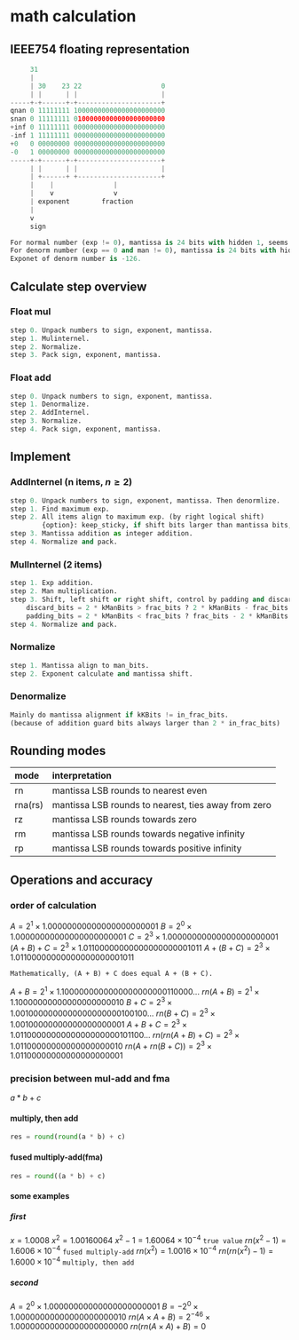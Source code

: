 # math calculation

## IEEE754 floating representation

```python
     31
     |
     | 30    23 22                    0
     | |      | |                     |
-----+-+------+-+---------------------+
qnan 0 11111111 10000000000000000000000
snan 0 11111111 01000000000000000000000
+inf 0 11111111 00000000000000000000000
-inf 1 11111111 00000000000000000000000
+0   0 00000000 00000000000000000000000
-0   1 00000000 00000000000000000000000
-----+-+------+-+---------------------+
     | |      | |                     |
     | +------+ +---------------------+
     |    |               |
     |    v               v
     | exponent        fraction
     |
     v
     sign
```

```python
For normal number (exp != 0), mantissa is 24 bits with hidden 1, seems like I1F23.
For denorm number (exp == 0 and man != 0), mantissa is 24 bits with hidden 0.
Exponet of denorm number is -126.
```

## Calculate step overview

### Float mul

```python
step 0. Unpack numbers to sign, exponent, mantissa.
step 1. Mulinternel.
step 2. Normalize.
step 3. Pack sign, exponent, mantissa.
```

### Float add

```python
step 0. Unpack numbers to sign, exponent, mantissa.
step 1. Denormalize.
step 2. AddInternel.
step 3. Normalize.
step 4. Pack sign, exponent, mantissa.
```

## Implement

### AddInternel (n items, $n ≥ 2$)

```python
step 0. Unpack numbers to sign, exponent, mantissa. Then denormlize.
step 1. Find maximum exp.
step 2. All items align to maximum exp. (by right logical shift)
        {option}: keep_sticky, if shift bits larger than mantissa bits, keep 1 at ulp.
step 3. Mantissa addition as integer addition.
step 4. Normalize and pack.
```

### MulInternel (2 items)

```python
step 1. Exp addition.
step 2. Man multiplication.
step 3. Shift, left shift or right shift, control by padding and discard.
    discard_bits = 2 * kManBits > frac_bits ? 2 * kManBits - frac_bits : 0;
    padding_bits = 2 * kManBits < frac_bits ? frac_bits - 2 * kManBits : 0;
step 4. Normalize and pack.
```

### Normalize

```python
step 1. Mantissa align to man_bits.
step 2. Exponent calculate and mantissa shift.
```

### Denormalize

```python
Mainly do mantissa alignment if kKBits != in_frac_bits.
(because of addition guard bits always larger than 2 * in_frac_bits)
```

## Rounding modes

|mode     |interpretation                                        |
|:--      |:--                                                   |
|rn       |mantissa LSB rounds to nearest even                   |
|rna(rs)  |mantissa LSB rounds to nearest, ties away from zero   |
|rz       |mantissa LSB rounds towards zero                      |
|rm       |mantissa LSB rounds towards negative infinity         |
|rp       |mantissa LSB rounds towards positive infinity         |

## Operations and accuracy

### order of calculation

$A = 2^1 × 1.00000000000000000000001$
$B = 2^0 × 1.00000000000000000000001$
$C = 2^3 × 1.00000000000000000000001$
$( A + B ) + C = 2^3 × 1.01100000000000000000001011$
$A + ( B + C ) = 2^3 × 1.01100000000000000000001011$

`Mathematically, (A + B) + C does equal A + (B + C).`

$A + B = 2^1 × 1.1000000000000000000000110000...$
$rn(A + B) = 2^1 × 1.10000000000000000000010$
$B + C = 2^3 × 1.0010000000000000000000100100...$
$rn(B + C) = 2^3 × 1.00100000000000000000001$
$A + B + C = 2^3 × 1.0110000000000000000000101100...$
$rn(rn(A + B) + C) = 2^3 × 1.01100000000000000000010$
$rn(A + rn(B + C)) = 2^3 × 1.01100000000000000000001$

### precision between mul-add and fma

$a * b + c$

#### multiply, then add

```python
res = round(round(a * b) + c)
```

#### fused multiply-add(fma)

```python
res = round((a * b) + c)
```

#### some examples

##### first

$x = 1.0008$
$x^2 =  1.00160064$
$x^2 − 1 = 1.60064 × 10 ^{−4}$ `true value`
$rn(x^2 − 1) = 1.6006 × 10^{−4}$ `fused multiply-add`
$rn(x^2) = 1.0016 × 10^{−4}$
$rn(rn(x^2)−1) = 1.6000 × 10^{−4}$ `multiply, then add`

##### second

$A = 2^0 × 1.00000000000000000000001$
$B = −2^0 × 1.00000000000000000000010$
$rn(A × A + B) = 2^{−46} × 1.00000000000000000000000$
$rn(rn(A × A) + B) = 0$
